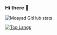 ### Hi there 👋
![Moayad GitHub stats](https://github-readme-stats.vercel.app/api?username=moayadalhaj&show_icons=true&theme=dark)

[![Top Langs](https://github-readme-stats.vercel.app/api/top-langs/?username=moayadalhaj&theme=dark)](https://github.com/moayadalhaj/github-readme-stats)


